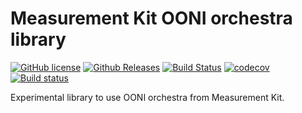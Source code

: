 # Measurement Kit OONI orchestra library

[![GitHub license](https://img.shields.io/github/license/measurement-kit/mkorchestra.svg)](https://raw.githubusercontent.com/measurement-kit/mkorchestra/master/LICENSE) [![Github Releases](https://img.shields.io/github/release/measurement-kit/mkorchestra.svg)](https://github.com/measurement-kit/mkorchestra/releases) [![Build Status](https://img.shields.io/travis/measurement-kit/mkorchestra/master.svg?label=travis)](https://travis-ci.org/measurement-kit/mkorchestra) [![codecov](https://codecov.io/gh/measurement-kit/mkorchestra/branch/master/graph/badge.svg)](https://codecov.io/gh/measurement-kit/mkorchestra) [![Build status](https://img.shields.io/appveyor/ci/bassosimone/mkorchestra/master.svg?label=appveyor)](https://ci.appveyor.com/project/bassosimone/mkorchestra/branch/master)

Experimental library to use OONI orchestra from Measurement Kit.
